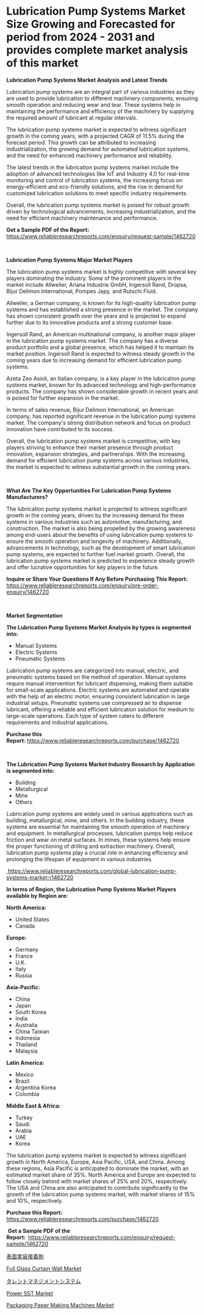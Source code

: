 <p><h1>Lubrication Pump Systems Market Size Growing and Forecasted for period from 2024 - 2031 and provides complete market analysis of this market</h1></p><p><strong>Lubrication Pump Systems Market Analysis and Latest Trends</strong></p>
<p><p>Lubrication pump systems are an integral part of various industries as they are used to provide lubrication to different machinery components, ensuring smooth operation and reducing wear and tear. These systems help in maintaining the performance and efficiency of the machinery by supplying the required amount of lubricant at regular intervals.</p><p>The lubrication pump systems market is expected to witness significant growth in the coming years, with a projected CAGR of 11.5% during the forecast period. This growth can be attributed to increasing industrialization, the growing demand for automated lubrication systems, and the need for enhanced machinery performance and reliability.</p><p>The latest trends in the lubrication pump systems market include the adoption of advanced technologies like IoT and Industry 4.0 for real-time monitoring and control of lubrication systems, the increasing focus on energy-efficient and eco-friendly solutions, and the rise in demand for customized lubrication solutions to meet specific industry requirements.</p><p>Overall, the lubrication pump systems market is poised for robust growth driven by technological advancements, increasing industrialization, and the need for efficient machinery maintenance and performance.</p></p>
<p><strong>Get a Sample PDF of the Report:&nbsp;</strong> <a href="https://www.reliableresearchreports.com/enquiry/request-sample/1462720">https://www.reliableresearchreports.com/enquiry/request-sample/1462720</a></p>
<p>&nbsp;</p>
<p><strong>Lubrication Pump Systems Major Market Players</strong></p>
<p><p>The lubrication pump systems market is highly competitive with several key players dominating the industry. Some of the prominent players in the market include Allweiler, Ariana Industrie GmbH, Ingersoll Rand, Dropsa, Bijur Delimon International, Pompes Japy, and Rutschi Fluid.</p><p>Allweiler, a German company, is known for its high-quality lubrication pump systems and has established a strong presence in the market. The company has shown consistent growth over the years and is projected to expand further due to its innovative products and a strong customer base.</p><p>Ingersoll Rand, an American multinational company, is another major player in the lubrication pump systems market. The company has a diverse product portfolio and a global presence, which has helped it to maintain its market position. Ingersoll Rand is expected to witness steady growth in the coming years due to increasing demand for efficient lubrication pump systems.</p><p>Azeta Zeo Asioli, an Italian company, is a key player in the lubrication pump systems market, known for its advanced technology and high-performance products. The company has shown considerable growth in recent years and is poised for further expansion in the market.</p><p>In terms of sales revenue, Bijur Delimon International, an American company, has reported significant revenue in the lubrication pump systems market. The company's strong distribution network and focus on product innovation have contributed to its success.</p><p>Overall, the lubrication pump systems market is competitive, with key players striving to enhance their market presence through product innovation, expansion strategies, and partnerships. With the increasing demand for efficient lubrication pump systems across various industries, the market is expected to witness substantial growth in the coming years.</p></p>
<p>&nbsp;</p>
<p><strong>What Are The Key Opportunities For Lubrication Pump Systems Manufacturers?</strong></p>
<p><p>The lubrication pump systems market is projected to witness significant growth in the coming years, driven by the increasing demand for these systems in various industries such as automotive, manufacturing, and construction. The market is also being propelled by the growing awareness among end-users about the benefits of using lubrication pump systems to ensure the smooth operation and longevity of machinery. Additionally, advancements in technology, such as the development of smart lubrication pump systems, are expected to further fuel market growth. Overall, the lubrication pump systems market is predicted to experience steady growth and offer lucrative opportunities for key players in the future.</p></p>
<p><strong>Inquire or Share Your Questions If Any Before Purchasing This Report:</strong> <a href="https://www.reliableresearchreports.com/enquiry/pre-order-enquiry/1462720">https://www.reliableresearchreports.com/enquiry/pre-order-enquiry/1462720</a></p>
<p>&nbsp;</p>
<p><strong>Market Segmentation</strong></p>
<p><strong>The Lubrication Pump Systems Market Analysis by types is segmented into:</strong></p>
<p><ul><li>Manual Systems</li><li>Electric Systems</li><li>Pneumatic Systems</li></ul></p>
<p><p>Lubrication pump systems are categorized into manual, electric, and pneumatic systems based on the method of operation. Manual systems require manual intervention for lubricant dispensing, making them suitable for small-scale applications. Electric systems are automated and operate with the help of an electric motor, ensuring consistent lubrication in large industrial setups. Pneumatic systems use compressed air to dispense lubricant, offering a reliable and efficient lubrication solution for medium to large-scale operations. Each type of system caters to different requirements and industrial applications.</p></p>
<p><strong>Purchase this Report:&nbsp;</strong><a href="https://www.reliableresearchreports.com/purchase/1462720">https://www.reliableresearchreports.com/purchase/1462720</a></p>
<p>&nbsp;</p>
<p><strong>The Lubrication Pump Systems Market Industry Research by Application is segmented into:</strong></p>
<p><ul><li>Building</li><li>Metallurgical</li><li>Mine</li><li>Others</li></ul></p>
<p><p>Lubrication pump systems are widely used in various applications such as building, metallurgical, mine, and others. In the building industry, these systems are essential for maintaining the smooth operation of machinery and equipment. In metallurgical processes, lubrication pumps help reduce friction and wear on metal surfaces. In mines, these systems help ensure the proper functioning of drilling and extraction machinery. Overall, lubrication pump systems play a crucial role in enhancing efficiency and prolonging the lifespan of equipment in various industries.</p></p>
<p><a href="https://www.reliableresearchreports.com/global-lubrication-pump-systems-market-r1462720">&nbsp;https://www.reliableresearchreports.com/global-lubrication-pump-systems-market-r1462720</a></p>
<p><strong>In terms of Region, the Lubrication Pump Systems Market Players available by Region are:</strong></p>
<p>
    <p> <strong> North America: </strong>
        <ul>
            <li>United States</li>
            <li>Canada</li>
        </ul>
        </p> 
    <p> <strong> Europe: </strong>
        <ul>
            <li>Germany</li>
            <li>France</li>
            <li>U.K.</li>
            <li>Italy</li>
            <li>Russia</li>
        </ul>
        </p> 
    <p> <strong> Asia-Pacific: </strong>
        <ul>
            <li>China</li>
            <li>Japan</li>
            <li>South Korea</li>
            <li>India</li>
            <li>Australia</li>
            <li>China Taiwan</li>
            <li>Indonesia</li>
            <li>Thailand</li>
            <li>Malaysia</li>
        </ul>
        </p> 
    <p> <strong> Latin America: </strong>
        <ul>
            <li>Mexico</li>
            <li>Brazil</li>
            <li>Argentina Korea</li>
            <li>Colombia</li>
        </ul>
        </p> 
    <p> <strong> Middle East & Africa: </strong>
        <ul>
            <li>Turkey</li>
            <li>Saudi</li>
            <li>Arabia</li>
            <li>UAE</li>
            <li>Korea</li>
        </ul>
    </p>
    </p>
<p><p>The lubrication pump systems market is expected to witness significant growth in North America, Europe, Asia Pacific, USA, and China. Among these regions, Asia Pacific is anticipated to dominate the market, with an estimated market share of 35%. North America and Europe are expected to follow closely behind with market shares of 25% and 20%, respectively. The USA and China are also anticipated to contribute significantly to the growth of the lubrication pump systems market, with market shares of 15% and 10%, respectively.</p></p>
<p><strong>Purchase this Report: </strong><a href="https://www.reliableresearchreports.com/purchase/1462720">https://www.reliableresearchreports.com/purchase/1462720</a></p>
<p>&nbsp;<strong>Get a Sample PDF of the Report:&nbsp;&nbsp;</strong><a href="https://www.reliableresearchreports.com/enquiry/request-sample/1462720">https://www.reliableresearchreports.com/enquiry/request-sample/1462720</a></p>
<p><strong></strong></p>
<p><p><a href="https://github.com/dawson566/Market-Research-Report-List-1/blob/main/312199041186.md">表面実装接着剤</a></p><p><a href="https://issuu.com/reportprime-2/docs/full-glass-curtain-wall-market-size-2030.pptx">Full Glass Curtain Wall Market</a></p><p><a href="https://github.com/efcvopdgkdx128/Market-Research-Report-List-1/blob/main/410723241188.md">タレントマネジメントシステム</a></p><p><a href="https://github.com/ruddyyedelwadw/Market-Research-Report-List-2/blob/main/power-sst-market.md">Power SST Market</a></p><p><a href="https://github.com/jaidynmorantestelletmjzya/Market-Research-Report-List-2/blob/main/packaging-paper-making-machines-market.md">Packaging Paper Making Machines Market</a></p></p>